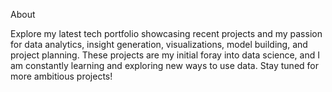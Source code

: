 About

Explore my latest tech portfolio showcasing recent projects and my passion for data analytics, insight generation, visualizations, model building, and project planning. These projects are my initial foray into data science, and I am constantly learning and exploring new ways to use data. Stay tuned for more ambitious projects!
